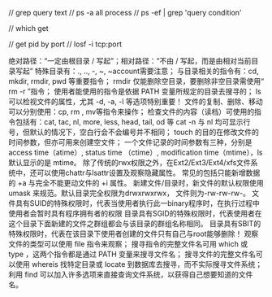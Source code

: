 
// grep query text 
// ps -a all process 
// ps -ef | grep 'query condition'

// which get

// get pid by port
// losf -i tcp:port

绝对路径：“一定由根目录 / 写起”；相对路径：“不由 / 写起，而是由相对当前目录写起”
特殊目录有：., .., -, ~, ~account需要注意；
与目录相关的指令有：cd, mkdir, rmdir, pwd 等重要指令；
rmdir 仅能删除空目录，要删除非空目录需使用“ rm -r ”指令；
使用者能使用的指令是依据 PATH 变量所规定的目录去搜寻的；
ls 可以检视文件的属性，尤其 -d, -a, -l 等选项特别重要！
文件的复制、删除、移动可以分别使用：cp, rm , mv等指令来操作；
检查文件的内容（读档）可使用的指令包括有：cat, tac, nl, more, less, head, tail, od 等
cat -n 与 nl 均可显示行号，但默认的情况下，空白行会不会编号并不相同；
touch 的目的在修改文件的时间参数，但亦可用来创建空文件；
一个文件记录的时间参数有三种，分别是 access time（atime）, status time （ctime）, modification time（mtime），ls 默认显示的是 mtime。
除了传统的rwx权限之外，在Ext2/Ext3/Ext4/xfs文件系统中，还可以使用chattr与lsattr设置及观察隐藏属性。 常见的包括只能新增数据的 +a 与完全不能更动文件的 +i 属性。
新建文件/目录时，新文件的默认权限使用 umask 来规范。默认目录完全权限为drwxrwxrwx， 文件则为-rw-rw-rw-。
文件具有SUID的特殊权限时，代表当使用者执行此一binary程序时，在执行过程中使用者会暂时具有程序拥有者的权限
目录具有SGID的特殊权限时，代表使用者在这个目录下面新建的文件之群组都会与该目录的群组名称相同。
目录具有SBIT的特殊权限时，代表在该目录下使用者创建的文件只有自己与root能够删除！
观察文件的类型可以使用 file 指令来观察；
搜寻指令的完整文件名可用 which 或 type ，这两个指令都是通过 PATH 变量来搜寻文件名；
搜寻文件的完整文件名可以使用 whereis 找特定目录或 locate 到数据库去搜寻，而不实际搜寻文件系统；
利用 find 可以加入许多选项来直接查询文件系统，以获得自己想要知道的文件名。